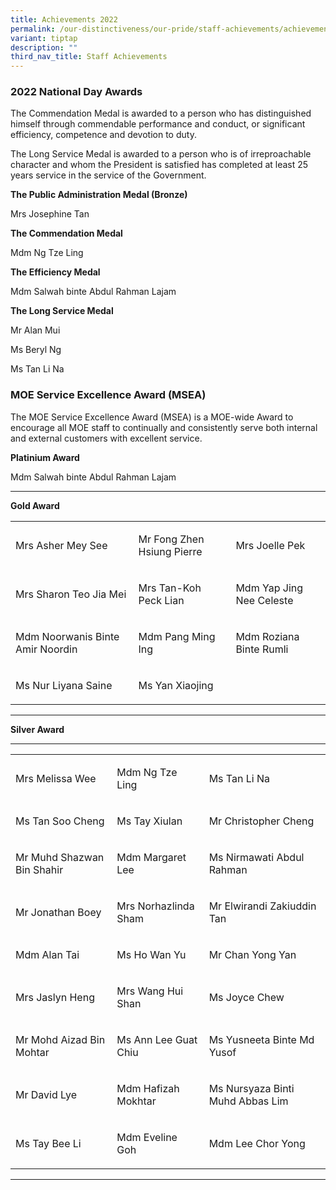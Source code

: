 ```yaml
---
title: Achievements 2022
permalink: /our-distinctiveness/our-pride/staff-achievements/achievements-2022/
variant: tiptap
description: ""
third_nav_title: Staff Achievements
---
```

<h3><strong>2022 National Day Awards</strong></h3>
<p>The Commendation Medal is awarded to a person who has distinguished himself
through commendable performance and conduct, or significant efficiency,
competence and devotion to duty.</p>
<p>The Long Service Medal is awarded to a person who is of irreproachable
character and whom the President is satisfied has completed at least 25
years service in the service of the Government.</p>
<p></p>
<p><strong>The Public Administration Medal (Bronze)</strong>
</p>
<p>Mrs Josephine Tan</p>
<p></p>
<p><strong>The Commendation Medal</strong>
</p>
<p>Mdm Ng Tze Ling</p>
<p></p>
<p><strong>The Efficiency Medal</strong>
</p>
<p>Mdm Salwah binte Abdul Rahman Lajam</p>
<p></p>
<p><strong>The Long Service Medal</strong>
</p>
<p>Mr Alan Mui</p>
<p>Ms Beryl Ng</p>
<p>Ms Tan Li Na</p>
<h3><strong>MOE Service Excellence Award (MSEA)</strong></h3>
<p>The MOE Service Excellence Award (MSEA) is a MOE-wide Award to encourage
all MOE staff to continually and consistently serve both internal and external
customers with excellent service.</p>
<p></p>
<p><strong>Platinium Award</strong>
</p>
<p>Mdm Salwah binte Abdul Rahman Lajam</p>
<hr>
<p><strong>Gold Award</strong>
</p>
<table style="minWidth: 75px">
<colgroup>
<col>
<col>
<col>
</colgroup>
<tbody>
<tr>
<td rowspan="1" colspan="1">
<p>Mrs Asher Mey See</p>
</td>
<td rowspan="1" colspan="1">
<p>Mr Fong Zhen Hsiung Pierre</p>
</td>
<td rowspan="1" colspan="1">
<p>Mrs Joelle Pek</p>
</td>
</tr>
<tr>
<td rowspan="1" colspan="1">
<p>Mrs Sharon Teo Jia Mei</p>
</td>
<td rowspan="1" colspan="1">
<p>Mrs Tan-Koh Peck Lian</p>
</td>
<td rowspan="1" colspan="1">
<p>Mdm Yap Jing Nee Celeste</p>
</td>
</tr>
<tr>
<td rowspan="1" colspan="1">
<p>Mdm Noorwanis Binte Amir Noordin</p>
</td>
<td rowspan="1" colspan="1">
<p>Mdm Pang Ming Ing</p>
</td>
<td rowspan="1" colspan="1">
<p>Mdm Roziana Binte Rumli</p>
</td>
</tr>
<tr>
<td rowspan="1" colspan="1">
<p>Ms Nur Liyana Saine</p>
</td>
<td rowspan="1" colspan="1">
<p>Ms Yan Xiaojing</p>
</td>
<td rowspan="1" colspan="1">
<p></p>
</td>
</tr>
</tbody>
</table>
<hr>
<p><strong>Silver Award</strong>
</p>
<hr>
<table style="minWidth: 75px">
<colgroup>
<col>
<col>
<col>
</colgroup>
<tbody>
<tr>
<td rowspan="1" colspan="1">
<p>Mrs Melissa Wee</p>
</td>
<td rowspan="1" colspan="1">
<p>Mdm Ng Tze Ling</p>
</td>
<td rowspan="1" colspan="1">
<p>Ms Tan Li Na</p>
</td>
</tr>
<tr>
<td rowspan="1" colspan="1">
<p>Ms Tan Soo Cheng</p>
</td>
<td rowspan="1" colspan="1">
<p>Ms Tay Xiulan</p>
</td>
<td rowspan="1" colspan="1">
<p>Mr Christopher Cheng</p>
</td>
</tr>
<tr>
<td rowspan="1" colspan="1">
<p>Mr Muhd Shazwan Bin Shahir</p>
</td>
<td rowspan="1" colspan="1">
<p>Mdm Margaret Lee</p>
</td>
<td rowspan="1" colspan="1">
<p>Ms Nirmawati Abdul Rahman</p>
</td>
</tr>
<tr>
<td rowspan="1" colspan="1">
<p>Mr Jonathan Boey</p>
</td>
<td rowspan="1" colspan="1">
<p>Mrs Norhazlinda Sham</p>
</td>
<td rowspan="1" colspan="1">
<p>Mr Elwirandi Zakiuddin Tan</p>
</td>
</tr>
<tr>
<td rowspan="1" colspan="1">
<p>Mdm Alan Tai</p>
</td>
<td rowspan="1" colspan="1">
<p>Ms Ho Wan Yu</p>
</td>
<td rowspan="1" colspan="1">
<p>Mr Chan Yong Yan</p>
</td>
</tr>
<tr>
<td rowspan="1" colspan="1">
<p>Mrs Jaslyn Heng</p>
</td>
<td rowspan="1" colspan="1">
<p>Mrs Wang Hui Shan</p>
</td>
<td rowspan="1" colspan="1">
<p>Ms Joyce Chew</p>
</td>
</tr>
<tr>
<td rowspan="1" colspan="1">
<p>Mr Mohd Aizad Bin Mohtar</p>
</td>
<td rowspan="1" colspan="1">
<p>Ms Ann Lee Guat Chiu</p>
</td>
<td rowspan="1" colspan="1">
<p>Ms Yusneeta Binte Md Yusof</p>
</td>
</tr>
<tr>
<td rowspan="1" colspan="1">
<p>Mr David Lye</p>
</td>
<td rowspan="1" colspan="1">
<p>Mdm Hafizah Mokhtar</p>
</td>
<td rowspan="1" colspan="1">
<p>Ms Nursyaza Binti Muhd Abbas Lim</p>
</td>
</tr>
<tr>
<td rowspan="1" colspan="1">
<p>Ms Tay Bee Li</p>
</td>
<td rowspan="1" colspan="1">
<p>Mdm Eveline Goh</p>
</td>
<td rowspan="1" colspan="1">
<p>Mdm Lee Chor Yong</p>
</td>
</tr>
</tbody>
</table>
<hr>
<p></p>